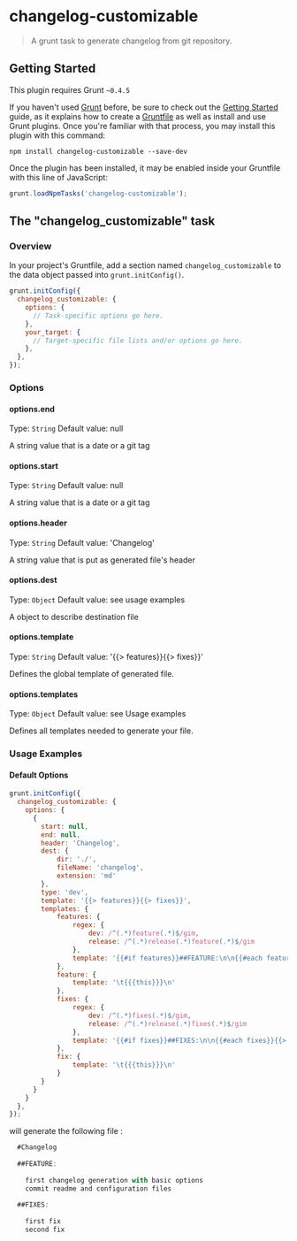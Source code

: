 # changelog-customizable

> A grunt task to generate changelog from git repository.

## Getting Started
This plugin requires Grunt `~0.4.5`

If you haven't used [Grunt](http://gruntjs.com/) before, be sure to check out the [Getting Started](http://gruntjs.com/getting-started) guide, as it explains how to create a [Gruntfile](http://gruntjs.com/sample-gruntfile) as well as install and use Grunt plugins. Once you're familiar with that process, you may install this plugin with this command:

```shell
npm install changelog-customizable --save-dev
```

Once the plugin has been installed, it may be enabled inside your Gruntfile with this line of JavaScript:

```js
grunt.loadNpmTasks('changelog-customizable');
```

## The "changelog_customizable" task

### Overview
In your project's Gruntfile, add a section named `changelog_customizable` to the data object passed into `grunt.initConfig()`.

```js
grunt.initConfig({
  changelog_customizable: {
    options: {
      // Task-specific options go here.
    },
    your_target: {
      // Target-specific file lists and/or options go here.
    },
  },
});
```

### Options

#### options.end
Type: `String`
Default value: null

A string value that is a date or a git tag

#### options.start
Type: `String`
Default value: null

A string value that is a date or a git tag

#### options.header
Type: `String`
Default value: 'Changelog'

A string value that is put as generated file's header

#### options.dest
Type: `Object`
Default value: see usage examples

A object to describe destination file

#### options.template
Type: `String`
Default value: '{{> features}}{{> fixes}}'

Defines the global template of generated file.

#### options.templates
Type: `Object`
Default value: see Usage examples

Defines all templates needed to generate your file.

### Usage Examples

#### Default Options


```js
grunt.initConfig({
  changelog_customizable: {
    options: {
      {
        start: null,
        end: null,
        header: 'Changelog',
        dest: {
            dir: './',
            fileName: 'changelog',
            extension: 'md'
        },
        type: 'dev',
        template: '{{> features}}{{> fixes}}',
        templates: {
            features: {
                regex: {
                    dev: /^(.*)feature(.*)$/gim,
                    release: /^(.*)release(.*)feature(.*)$/gim
                },
                template: '{{#if features}}##FEATURE:\n\n{{#each features}}{{> feature}}{{/each}}{{else}}{{/if}}\n'
            },
            feature: {
                template: '\t{{{this}}}\n'
            },
            fixes: {
                regex: {
                    dev: /^(.*)fixes(.*)$/gim,
                    release: /^(.*)release(.*)fixes(.*)$/gim
                },
                template: '{{#if fixes}}##FIXES:\n\n{{#each fixes}}{{> fix}}{{/each}}{{else}}{{/if}}\n'
            },
            fix: {
                template: '\t{{{this}}}\n'
            }
        }
      }
    }
  },
});
```

will generate the following file :
```js
  #Changelog
  
  ##FEATURE:
  
  	first changelog generation with basic options
  	commit readme and configuration files
  
  ##FIXES:
  
    first fix
    second fix
```